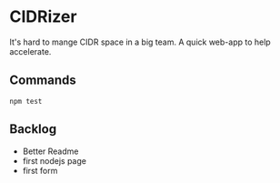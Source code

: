 # CIDRizer
It's hard to mange CIDR space in a big team.
A quick web-app to help accelerate.
## Commands
`npm test`

## Backlog

- Better Readme
- first nodejs page
- first form
